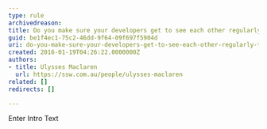 ```yaml
---
type: rule
archivedreason: 
title: Do you make sure your developers get to see each other regularly to avoid becoming disconnected?
guid: be1f4ec1-75c2-46dd-9f64-09f697f5904d
uri: do-you-make-sure-your-developers-get-to-see-each-other-regularly-to-avoid-becoming-disconnected
created: 2016-01-19T04:26:22.0000000Z
authors:
- title: Ulysses Maclaren
  url: https://ssw.com.au/people/ulysses-maclaren
related: []
redirects: []

---
```



Enter Intro Text
<br><excerpt class='endintro'></excerpt><br>



